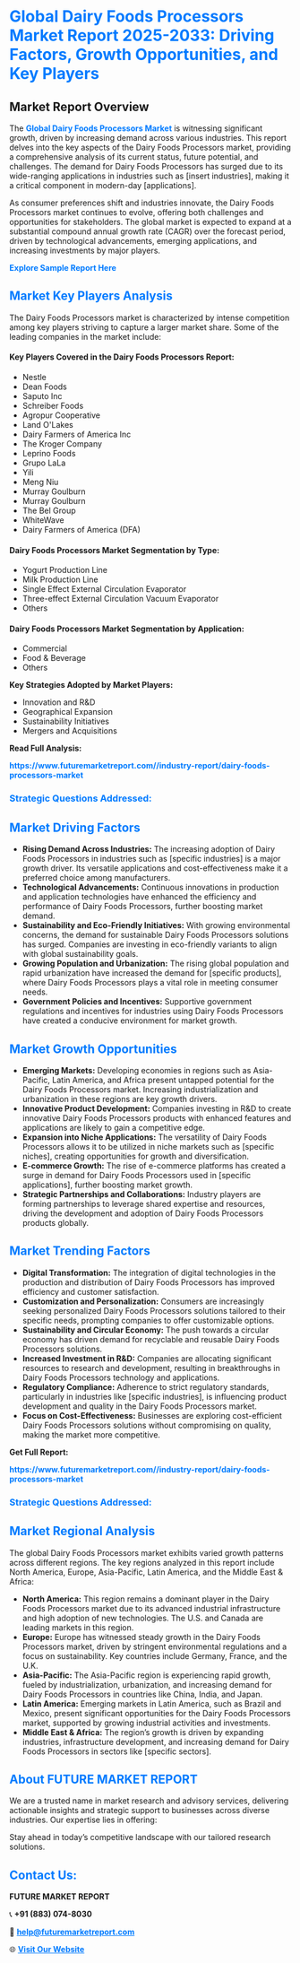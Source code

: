 <h1 style="color: #007BFF;">Global Dairy Foods Processors Market Report 2025-2033: Driving Factors, Growth Opportunities, and Key Players</h1>

<section id="overview">
<h2>Market Report Overview</h2>
<p>The <a href="https://www.futuremarketreport.com//industry-report/dairy-foods-processors-market" style="color: #007BFF; text-decoration: none;"><strong>Global Dairy Foods Processors Market</strong></a> is witnessing significant growth, driven by increasing demand across various industries. This report delves into the key aspects of the Dairy Foods Processors market, providing a comprehensive analysis of its current status, future potential, and challenges. The demand for Dairy Foods Processors has surged due to its wide-ranging applications in industries such as [insert industries], making it a critical component in modern-day [applications].</p>
<p>As consumer preferences shift and industries innovate, the Dairy Foods Processors market continues to evolve, offering both challenges and opportunities for stakeholders. The global market is expected to expand at a substantial compound annual growth rate (CAGR) over the forecast period, driven by technological advancements, emerging applications, and increasing investments by major players.</p>
</section>

<section id="overview">
<p><a href="https://www.futuremarketreport.com//request-sample/reportId=52875" style="color: #007BFF; text-decoration: none;"><strong>Explore Sample Report Here</strong></a></p>
</section>

<section id="key-players">
<h2 style="color: #007BFF;">Market Key Players Analysis</h2>
<p>The Dairy Foods Processors market is characterized by intense competition among key players striving to capture a larger market share. Some of the leading companies in the market include:</p>
<h4>Key Players Covered in the Dairy Foods Processors Report:</h4>
<ul><li>Nestle</li><li>Dean Foods</li><li>Saputo Inc</li><li>Schreiber Foods</li><li>Agropur Cooperative</li><li>Land O&#039;Lakes</li><li>Dairy Farmers of America Inc</li><li>The Kroger Company</li><li>Leprino Foods</li><li>Grupo LaLa</li><li>Yili</li><li>Meng Niu</li><li>Murray Goulburn</li><li>Murray Goulburn</li><li>The Bel Group</li><li>WhiteWave</li><li>Dairy Farmers of America (DFA)</li></ul>
<h4>Dairy Foods Processors Market Segmentation by Type:</h4>
<ul><li>Yogurt Production Line</li><li>Milk Production Line</li><li>Single Effect External Circulation Evaporator</li><li>Three-effect External Circulation Vacuum Evaporator</li><li>Others</li></ul>

<h4>Dairy Foods Processors Market Segmentation by Application:</h4>
<ul><li>Commercial</li><li>Food &amp; Beverage</li><li>Others</li></ul>
<p><strong>Key Strategies Adopted by Market Players:</strong></p>
<ul>
<li>Innovation and R&D</li>
<li>Geographical Expansion</li>
<li>Sustainability Initiatives</li>
<li>Mergers and Acquisitions</li>
</ul>
</section>

<section>
<p><strong>Read Full Analysis: </strong></p><a href="https://www.futuremarketreport.com//industry-report/dairy-foods-processors-market" style="color: #007BFF; text-decoration: none;"><strong>https://www.futuremarketreport.com//industry-report/dairy-foods-processors-market</strong></a>
<h3 style="color: #007BFF;">Strategic Questions Addressed:</h3>
</section>

<section id="driving-factors">
<h2 style="color: #007BFF;">Market Driving Factors</h2>
<ul>
<li><strong>Rising Demand Across Industries:</strong> The increasing adoption of Dairy Foods Processors in industries such as [specific industries] is a major growth driver. Its versatile applications and cost-effectiveness make it a preferred choice among manufacturers.</li>
<li><strong>Technological Advancements:</strong> Continuous innovations in production and application technologies have enhanced the efficiency and performance of Dairy Foods Processors, further boosting market demand.</li>
<li><strong>Sustainability and Eco-Friendly Initiatives:</strong> With growing environmental concerns, the demand for sustainable Dairy Foods Processors solutions has surged. Companies are investing in eco-friendly variants to align with global sustainability goals.</li>
<li><strong>Growing Population and Urbanization:</strong> The rising global population and rapid urbanization have increased the demand for [specific products], where Dairy Foods Processors plays a vital role in meeting consumer needs.</li>
<li><strong>Government Policies and Incentives:</strong> Supportive government regulations and incentives for industries using Dairy Foods Processors have created a conducive environment for market growth.</li>
</ul>
</section>

<section id="growth-opportunities">
<h2 style="color: #007BFF;">Market Growth Opportunities</h2>
<ul>
<li><strong>Emerging Markets:</strong> Developing economies in regions such as Asia-Pacific, Latin America, and Africa present untapped potential for the Dairy Foods Processors market. Increasing industrialization and urbanization in these regions are key growth drivers.</li>
<li><strong>Innovative Product Development:</strong> Companies investing in R&D to create innovative Dairy Foods Processors products with enhanced features and applications are likely to gain a competitive edge.</li>
<li><strong>Expansion into Niche Applications:</strong> The versatility of Dairy Foods Processors allows it to be utilized in niche markets such as [specific niches], creating opportunities for growth and diversification.</li>
<li><strong>E-commerce Growth:</strong> The rise of e-commerce platforms has created a surge in demand for Dairy Foods Processors used in [specific applications], further boosting market growth.</li>
<li><strong>Strategic Partnerships and Collaborations:</strong> Industry players are forming partnerships to leverage shared expertise and resources, driving the development and adoption of Dairy Foods Processors products globally.</li>
</ul>
</section>

<section id="trending-factors">
<h2 style="color: #007BFF;">Market Trending Factors</h2>
<ul>
<li><strong>Digital Transformation:</strong> The integration of digital technologies in the production and distribution of Dairy Foods Processors has improved efficiency and customer satisfaction.</li>
<li><strong>Customization and Personalization:</strong> Consumers are increasingly seeking personalized Dairy Foods Processors solutions tailored to their specific needs, prompting companies to offer customizable options.</li>
<li><strong>Sustainability and Circular Economy:</strong> The push towards a circular economy has driven demand for recyclable and reusable Dairy Foods Processors solutions.</li>
<li><strong>Increased Investment in R&D:</strong> Companies are allocating significant resources to research and development, resulting in breakthroughs in Dairy Foods Processors technology and applications.</li>
<li><strong>Regulatory Compliance:</strong> Adherence to strict regulatory standards, particularly in industries like [specific industries], is influencing product development and quality in the Dairy Foods Processors market.</li>
<li><strong>Focus on Cost-Effectiveness:</strong> Businesses are exploring cost-efficient Dairy Foods Processors solutions without compromising on quality, making the market more competitive.</li>
</ul>
</section>

<section>
<p><strong>Get Full Report: </strong></p><a href="https://www.futuremarketreport.com//industry-report/dairy-foods-processors-market" style="color: #007BFF; text-decoration: none;"><strong>https://www.futuremarketreport.com//industry-report/dairy-foods-processors-market</strong></a>
<h3 style="color: #007BFF;">Strategic Questions Addressed:</h3>
</section>


<section id="regional-analysis">
<h2 style="color: #007BFF;">Market Regional Analysis</h2>
<p>The global Dairy Foods Processors market exhibits varied growth patterns across different regions. The key regions analyzed in this report include North America, Europe, Asia-Pacific, Latin America, and the Middle East & Africa:</p>
<ul>
<li><strong>North America:</strong> This region remains a dominant player in the Dairy Foods Processors market due to its advanced industrial infrastructure and high adoption of new technologies. The U.S. and Canada are leading markets in this region.</li>
<li><strong>Europe:</strong> Europe has witnessed steady growth in the Dairy Foods Processors market, driven by stringent environmental regulations and a focus on sustainability. Key countries include Germany, France, and the U.K.</li>
<li><strong>Asia-Pacific:</strong> The Asia-Pacific region is experiencing rapid growth, fueled by industrialization, urbanization, and increasing demand for Dairy Foods Processors in countries like China, India, and Japan.</li>
<li><strong>Latin America:</strong> Emerging markets in Latin America, such as Brazil and Mexico, present significant opportunities for the Dairy Foods Processors market, supported by growing industrial activities and investments.</li>
<li><strong>Middle East & Africa:</strong> The region’s growth is driven by expanding industries, infrastructure development, and increasing demand for Dairy Foods Processors in sectors like [specific sectors].</li>
</ul>
</section>

<footer>
<h2 style="color: #007BFF;">About FUTURE MARKET REPORT</h2>
<p>We are a trusted name in market research and advisory services, delivering actionable insights and strategic support to businesses across diverse industries. Our expertise lies in offering:</p>

<p>Stay ahead in today’s competitive landscape with our tailored research solutions.</p>

<h2 style="color: #007BFF;">Contact Us:</h2>
<p><strong>FUTURE MARKET REPORT</strong></p>
<p>📞 <strong>+91 (883) 074-8030</strong></p>
<p>📧 <strong><a href="mailto:help@futuremarketreport.com" style="color: #007BFF;">help@futuremarketreport.com</a></strong></p>
<p>🌐 <strong><a href="https://www.futuremarketreport.com/" style="color: #007BFF;">Visit Our Website</a></strong></p>
</footer>